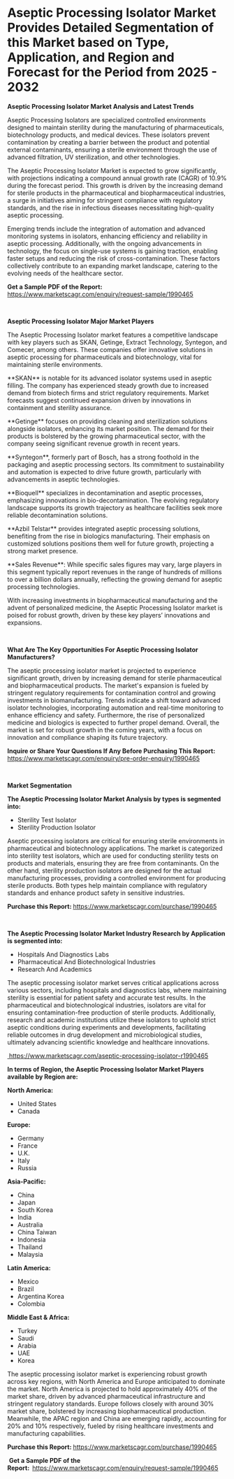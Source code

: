 <p><h1>Aseptic Processing Isolator Market Provides Detailed Segmentation of this Market based on Type, Application, and Region and Forecast for the Period from 2025 - 2032</h1></p><p><strong>Aseptic Processing Isolator Market Analysis and Latest Trends</strong></p>
<p><p>Aseptic Processing Isolators are specialized controlled environments designed to maintain sterility during the manufacturing of pharmaceuticals, biotechnology products, and medical devices. These isolators prevent contamination by creating a barrier between the product and potential external contaminants, ensuring a sterile environment through the use of advanced filtration, UV sterilization, and other technologies.</p><p>The Aseptic Processing Isolator Market is expected to grow significantly, with projections indicating a compound annual growth rate (CAGR) of 10.9% during the forecast period. This growth is driven by the increasing demand for sterile products in the pharmaceutical and biopharmaceutical industries, a surge in initiatives aiming for stringent compliance with regulatory standards, and the rise in infectious diseases necessitating high-quality aseptic processing.</p><p>Emerging trends include the integration of automation and advanced monitoring systems in isolators, enhancing efficiency and reliability in aseptic processing. Additionally, with the ongoing advancements in technology, the focus on single-use systems is gaining traction, enabling faster setups and reducing the risk of cross-contamination. These factors collectively contribute to an expanding market landscape, catering to the evolving needs of the healthcare sector.</p></p>
<p><strong>Get a Sample PDF of the Report:&nbsp;</strong> <a href="https://www.marketscagr.com/enquiry/request-sample/1990465?utm_campaign=2454&utm_medium=2&utm_source=Github&utm_content=ia&utm_term=12042025&utm_id=aseptic-processing-isolator">https://www.marketscagr.com/enquiry/request-sample/1990465</a></p>
<p>&nbsp;</p>
<p><strong>Aseptic Processing Isolator Major Market Players</strong></p>
<p><p>The Aseptic Processing Isolator market features a competitive landscape with key players such as SKAN, Getinge, Extract Technology, Syntegon, and Comecer, among others. These companies offer innovative solutions in aseptic processing for pharmaceuticals and biotechnology, vital for maintaining sterile environments.</p><p>**SKAN** is notable for its advanced isolator systems used in aseptic filling. The company has experienced steady growth due to increased demand from biotech firms and strict regulatory requirements. Market forecasts suggest continued expansion driven by innovations in containment and sterility assurance.</p><p>**Getinge** focuses on providing cleaning and sterilization solutions alongside isolators, enhancing its market position. The demand for their products is bolstered by the growing pharmaceutical sector, with the company seeing significant revenue growth in recent years.</p><p>**Syntegon**, formerly part of Bosch, has a strong foothold in the packaging and aseptic processing sectors. Its commitment to sustainability and automation is expected to drive future growth, particularly with advancements in aseptic technologies.</p><p>**Bioquell** specializes in decontamination and aseptic processes, emphasizing innovations in bio-decontamination. The evolving regulatory landscape supports its growth trajectory as healthcare facilities seek more reliable decontamination solutions.</p><p>**Azbil Telstar** provides integrated aseptic processing solutions, benefiting from the rise in biologics manufacturing. Their emphasis on customized solutions positions them well for future growth, projecting a strong market presence.</p><p>**Sales Revenue**: While specific sales figures may vary, large players in this segment typically report revenues in the range of hundreds of millions to over a billion dollars annually, reflecting the growing demand for aseptic processing technologies.</p><p>With increasing investments in biopharmaceutical manufacturing and the advent of personalized medicine, the Aseptic Processing Isolator market is poised for robust growth, driven by these key players’ innovations and expansions.</p></p>
<p>&nbsp;</p>
<p><strong>What Are The Key Opportunities For Aseptic Processing Isolator Manufacturers?</strong></p>
<p><p>The aseptic processing isolator market is projected to experience significant growth, driven by increasing demand for sterile pharmaceutical and biopharmaceutical products. The market's expansion is fueled by stringent regulatory requirements for contamination control and growing investments in biomanufacturing. Trends indicate a shift toward advanced isolator technologies, incorporating automation and real-time monitoring to enhance efficiency and safety. Furthermore, the rise of personalized medicine and biologics is expected to further propel demand. Overall, the market is set for robust growth in the coming years, with a focus on innovation and compliance shaping its future trajectory.</p></p>
<p><strong>Inquire or Share Your Questions If Any Before Purchasing This Report:</strong> <a href="https://www.marketscagr.com/enquiry/pre-order-enquiry/1990465?utm_campaign=2454&utm_medium=2&utm_source=Github&utm_content=ia&utm_term=12042025&utm_id=aseptic-processing-isolator">https://www.marketscagr.com/enquiry/pre-order-enquiry/1990465</a></p>
<p>&nbsp;</p>
<p><strong>Market Segmentation</strong></p>
<p><strong>The Aseptic Processing Isolator Market Analysis by types is segmented into:</strong></p>
<p><ul><li>Sterility Test Isolator</li><li>Sterility Production Isolator</li></ul></p>
<p><p>Aseptic processing isolators are critical for ensuring sterile environments in pharmaceutical and biotechnology applications. The market is categorized into sterility test isolators, which are used for conducting sterility tests on products and materials, ensuring they are free from contaminants. On the other hand, sterility production isolators are designed for the actual manufacturing processes, providing a controlled environment for producing sterile products. Both types help maintain compliance with regulatory standards and enhance product safety in sensitive industries.</p></p>
<p><strong>Purchase this Report:&nbsp;</strong><a href="https://www.marketscagr.com/purchase/1990465?utm_campaign=2454&utm_medium=2&utm_source=Github&utm_content=ia&utm_term=12042025&utm_id=aseptic-processing-isolator">https://www.marketscagr.com/purchase/1990465</a></p>
<p>&nbsp;</p>
<p><strong>The Aseptic Processing Isolator Market Industry Research by Application is segmented into:</strong></p>
<p><ul><li>Hospitals And Diagnostics Labs</li><li>Pharmaceutical And Biotechnological Industries</li><li>Research And Academics</li></ul></p>
<p><p>The aseptic processing isolator market serves critical applications across various sectors, including hospitals and diagnostics labs, where maintaining sterility is essential for patient safety and accurate test results. In the pharmaceutical and biotechnological industries, isolators are vital for ensuring contamination-free production of sterile products. Additionally, research and academic institutions utilize these isolators to uphold strict aseptic conditions during experiments and developments, facilitating reliable outcomes in drug development and microbiological studies, ultimately advancing scientific knowledge and healthcare innovations.</p></p>
<p><a href="https://www.marketscagr.com/aseptic-processing-isolator-r1990465?utm_campaign=2454&utm_medium=2&utm_source=Github&utm_content=ia&utm_term=12042025&utm_id=aseptic-processing-isolator">&nbsp;https://www.marketscagr.com/aseptic-processing-isolator-r1990465</a></p>
<p><strong>In terms of Region, the Aseptic Processing Isolator Market Players available by Region are:</strong></p>
<p>
    <p> <strong> North America: </strong>
        <ul>
            <li>United States</li>
            <li>Canada</li>
        </ul>
        </p> 
    <p> <strong> Europe: </strong>
        <ul>
            <li>Germany</li>
            <li>France</li>
            <li>U.K.</li>
            <li>Italy</li>
            <li>Russia</li>
        </ul>
        </p> 
    <p> <strong> Asia-Pacific: </strong>
        <ul>
            <li>China</li>
            <li>Japan</li>
            <li>South Korea</li>
            <li>India</li>
            <li>Australia</li>
            <li>China Taiwan</li>
            <li>Indonesia</li>
            <li>Thailand</li>
            <li>Malaysia</li>
        </ul>
        </p> 
    <p> <strong> Latin America: </strong>
        <ul>
            <li>Mexico</li>
            <li>Brazil</li>
            <li>Argentina Korea</li>
            <li>Colombia</li>
        </ul>
        </p> 
    <p> <strong> Middle East & Africa: </strong>
        <ul>
            <li>Turkey</li>
            <li>Saudi</li>
            <li>Arabia</li>
            <li>UAE</li>
            <li>Korea</li>
        </ul>
    </p>
    </p>
<p><p>The aseptic processing isolator market is experiencing robust growth across key regions, with North America and Europe anticipated to dominate the market. North America is projected to hold approximately 40% of the market share, driven by advanced pharmaceutical infrastructure and stringent regulatory standards. Europe follows closely with around 30% market share, bolstered by increasing biopharmaceutical production. Meanwhile, the APAC region and China are emerging rapidly, accounting for 20% and 10% respectively, fueled by rising healthcare investments and manufacturing capabilities.</p></p>
<p><strong>Purchase this Report: </strong><a href="https://www.marketscagr.com/purchase/1990465?utm_campaign=2454&utm_medium=2&utm_source=Github&utm_content=ia&utm_term=12042025&utm_id=aseptic-processing-isolator">https://www.marketscagr.com/purchase/1990465</a></p>
<p>&nbsp;<strong>Get a Sample PDF of the Report:&nbsp;&nbsp;</strong><a href="https://www.marketscagr.com/enquiry/request-sample/1990465?utm_campaign=2454&utm_medium=2&utm_source=Github&utm_content=ia&utm_term=12042025&utm_id=aseptic-processing-isolator">https://www.marketscagr.com/enquiry/request-sample/1990465</a></p>
<p><strong></strong></p>
<p><p></p><p></p><p></p></p>